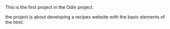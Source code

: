 This is the first project in the Odin project.

the project is about developing a recipes website with the basic elements
of the html.

